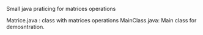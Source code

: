 Small java praticing for matrices operations


Matrice.java : class with  matrices operations
MainClass.java:    Main class for demosntration.
